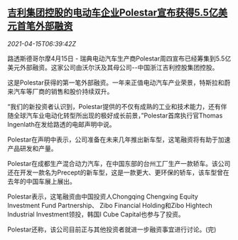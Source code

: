 <!--1618470062000-->
[吉利集团控股的电动车企业Polestar宣布获得5.5亿美元首笔外部融资](https://cn.reuters.com/article/geely-polestar-financing-0415-thur-idCNKBS2C20MG)
------

<div><i>2021-04-15T06:39:42Z</i></div><p>路透斯德哥尔摩4月15日 - 瑞典电动汽车生产商Polestar周四宣布已经筹集到5.5亿美元外部融资。这家公司由沃尔沃及其母公司--中国浙江吉利控股集团控股。</p><p>这是Polestar获得的第一笔外部融资。一年来正值电动汽车产业荣景，特斯拉和蔚来汽车等厂商的销售和股价持续双升。</p><p>“我们的新投资者认识到，Polestar提供的不仅有成熟的工业和技术能力，还有伴随全球汽车业电动化转型所出现的极好成长前景，”Polestar首席执行官Thomas Ingenlath在发给路透的电邮声明中说。</p><p>Polestar在声明中表示，公司准备在未来几年推出新车型，这笔融资将有助于加速产品研发和产量。</p><p>Polestar在成都生产混合动力汽车，在中国东部的台州工厂生产一款轿车。该公司还在开发一款名为Precept的新车型，这是一款更大、更环保的轿车，该车型曾在去年的中国车展上展出。</p><p>Polestar表示，这笔融资由中国投资人Chongqing Chengxing Equity Investment Fund Partnership、 Zibo Financial Holding和Zibo Hightech Industrial Investment领投，韩国I Cube Capital也参与了投资。</p><p>Polestar还称，该公司目前正与其他投资者就进一步融资事宜进行讨论。(完)</p>
